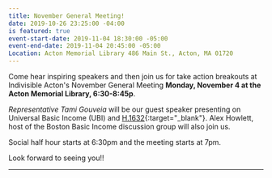 ```yaml
---
title: November General Meeting!
date: 2019-10-26 23:25:00 -04:00
is featured: true
event-start-date: 2019-11-04 18:30:00 -05:00
event-end-date: 2019-11-04 20:45:00 -05:00
Location: Acton Memorial Library 486 Main St., Acton, MA 01720
---
```


Come hear inspiring speakers and then join us for take action breakouts at Indivisible Acton's November General Meeting **Monday, November 4 at the Acton Memorial Library, 6:30-8:45p**.

*Representative Tami Gouveia* will be our guest speaker presenting on Universal Basic Income (UBI) and [H.1632](https://malegislature.gov/Bills/191/H1632){:target="_blank"}.  Alex Howlett, host of the Boston Basic Income discussion group will also join us.  


Social half hour starts at 6:30pm and the meeting starts at 7pm.

Look forward to seeing you!!

---